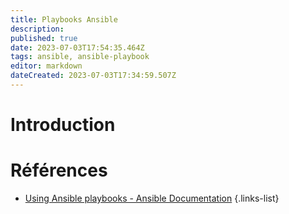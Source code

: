 ```yaml
---
title: Playbooks Ansible
description: 
published: true
date: 2023-07-03T17:54:35.464Z
tags: ansible, ansible-playbook
editor: markdown
dateCreated: 2023-07-03T17:34:59.507Z
---
```


# Introduction

# Références
- [Using Ansible playbooks - Ansible Documentation](https://docs.ansible.com/ansible/latest/playbook_guide/index.html)
{.links-list}